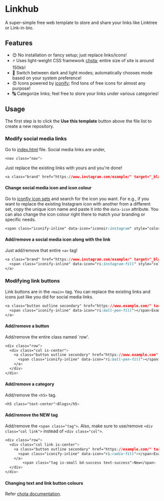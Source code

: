 # Linkhub
A super-simple free web template to store and share your links like Linktree or Link-in-bio.

## Features
- 😊 No installation or fancy setup; just replace links/icons!
- ⚡ Uses light-weight CSS framework [chota](https://github.com/jenil/chota); entire size of site is around 150kb!
- 🌙 Switch between dark and light modes; automatically chooses mode based on your system preference!
- 😍 Icons powered by [iconify](https://github.com/iconify/iconify); find tons of free icons for almost any purpose!
- 🔠 Categorize links; feel free to store your links under various categories!

## Usage
The first step is to click the **Use this template** button above the file list to create a new repository.

### Modify social media links
Go to [index.html](https://github.com/digitalmalayali/Linkhub/blob/main/index.html) file. Social media links are under, 

```css 
<nav class="nav">
```

Just replace the existing links with yours and you're done!

```css 
<a class="brand" href="https://www.instagram.com/example/" target="_blank" aria-label="Instagram">
```

#### Change social media icon and icon colour
Go to [iconfiy icon sets](https://icon-sets.iconify.design/) and search for the icon you want. For e.g., if you want to replace the existing Instagram icon with another from a different set, copy the unique icon name and paste it into the `data-icon` attribute. You can also change the icon colour right there to match your branding or specific needs.

```css 
<span class="iconify-inline" data-icon="iconoir:instagram" style="color: #0054ff"></span>
```

#### Add/remove a social media icon along with the link
Just add/remove that entire `<a>` tag!

```css 
<a class="brand" href="https://www.instagram.com/example/" target="_blank" aria-label="Instagram">
  <span class="iconify-inline" data-icon="ri:instagram-fill" style="color: #0054ff"></span>
</a>
```

### Modifying link buttons
Link buttons are in the `<main>` tag. You can replace the existing links and icons just like you did for social media links.

```css 
<a class="button outline secondary" href="https://www.example.com/" target="_blank">
  <span class="iconify-inline" data-icon="ri:ball-pen-fill"></span>Example
</a>
```

#### Add/remove a button
Add/remove the entire class named `row'.

```css 
<div class="row">
  <div class="col is-center">
    <a class="button outline secondary" href="https://www.example.com" target="_blank">
      <span class="iconify-inline" data-icon="ri:ball-pen-fill"></span>Example
    </a>
  </div>
</div>
```

#### Add/remove a category
Add/remove the `<h5>` tag.

```css 
<h5 class="text-center">Blogs</h5>
```

#### Add/remove the NEW tag
Add/remove the `<span class="tag">`. Also, make sure to use/remove `<div class="col link">` instead of `<div class="col">`.

```css
<div class="row">
  <div class="col link is-center">
    <a class="button outline secondary" href="https://example.com/" target="_blank">
      <span class="iconify-inline" data-icon="ri:radio-fill"></span>Example
    </a>
        <span class="tag is-small bd-success text-success">New</span>
  </div>
</div>
```

#### Changing text and link button colours
Refer [chota documentation](https://jenil.github.io/chota/#docs).
